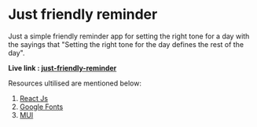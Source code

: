 # Just friendly reminder

Just a simple friendly reminder app for setting the right tone for a day with the sayings that
"Setting the right tone for the day defines the rest of the day".

**Live link : [just-friendly-reminder](https://Update-this/)**

Resources ultilised are mentioned below:

1. [React Js](https://reactjs.org/)
2. [Google Fonts](https://fonts.google.com/)
3. [MUI](https://mui.com/)
